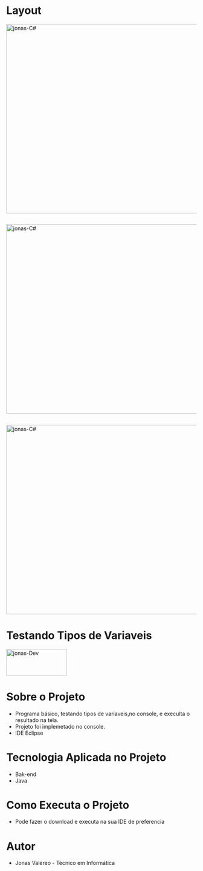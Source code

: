 # Layout

<a href="#">
<img align="center"  alt="jonas-C#" height ="500" width ="1000" src ="https://user-images.githubusercontent.com/25933386/123497013-94853000-d601-11eb-8137-84c3db491207.PNG" style="max-width: 100%;"></img>
</a>

##

<a href="#">
<img align="center"  alt="jonas-C#" height ="500" width ="1000" src ="https://user-images.githubusercontent.com/25933386/123497014-95b65d00-d601-11eb-8bb9-2935edf97f82.PNG" style="max-width: 100%;"></img>
</a>

##

<a href="#">
<img align="center"  alt="jonas-C#" height ="500" width ="1000" src ="https://user-images.githubusercontent.com/25933386/123497016-95b65d00-d601-11eb-86de-516544fb04b4.PNG" style="max-width: 100%;"></img>
</a>


# Testando Tipos de Variaveis 

<a href="#">
<img align="center"  alt="jonas-Dev" height ="70" width ="160" src ="https://user-images.githubusercontent.com/25933386/116831049-87107400-ab83-11eb-947b-0a94a3e89f04.png" style="max-width: 100%;"></img>
</a>

# Sobre o Projeto

- Programa básico, testando tipos de variaveis,no console, e execulta o resultado na tela.
- Projeto foi implemetado no console.
- IDE Eclipse

# Tecnologia Aplicada no Projeto

- Bak-end
- Java

# Como Executa o Projeto

- Pode fazer o download e executa na sua IDE de preferencia


# Autor

- Jonas Valereo - Técnico em Informática 



